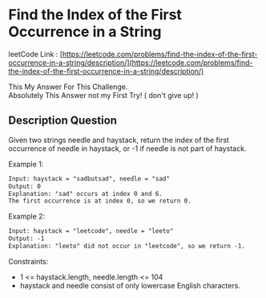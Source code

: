 # Find the Index of the First Occurrence in a String

leetCode Link : [https://leetcode.com/problems/find-the-index-of-the-first-occurrence-in-a-string/description/](https://leetcode.com/problems/find-the-index-of-the-first-occurrence-in-a-string/description/)

This My Answer For This Challenge.  
Absolutely This Answer not my First Try! ( don't give up! )

## Description Question

Given two strings needle and haystack, return the index of the first occurrence of needle in haystack, or -1 if needle is not part of haystack.

Example 1:

```txt
Input: haystack = "sadbutsad", needle = "sad"
Output: 0
Explanation: "sad" occurs at index 0 and 6.
The first occurrence is at index 0, so we return 0.
```

Example 2:

```txt
Input: haystack = "leetcode", needle = "leeto"
Output: -1
Explanation: "leeto" did not occur in "leetcode", so we return -1.
```

Constraints:

- 1 <= haystack.length, needle.length <= 104
- haystack and needle consist of only lowercase English characters.
